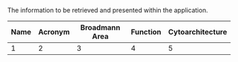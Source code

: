 The information to be retrieved and presented within the application.

|Name|Acronym|Broadmann Area|Function|Cytoarchitecture|
|---|---|---|---|---|
|1|2|3|4|5|

